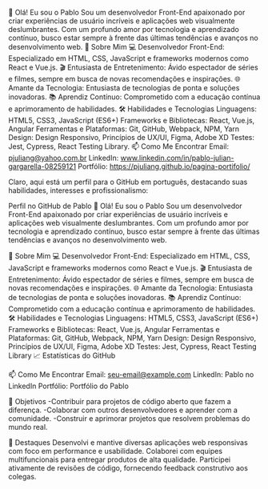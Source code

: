 👋 Olá! Eu sou o Pablo
Sou um desenvolvedor Front-End apaixonado por criar experiências de usuário incríveis e aplicações web visualmente deslumbrantes. Com um profundo amor por tecnologia e aprendizado contínuo, busco estar sempre à frente das últimas tendências e avanços no desenvolvimento web.
🚀 Sobre Mim
💻 Desenvolvedor Front-End: Especializado em HTML, CSS, JavaScript e frameworks modernos como React e Vue.js.
🎬 Entusiasta de Entretenimento: Ávido espectador de séries e filmes, sempre em busca de novas recomendações e inspirações.
🌐 Amante da Tecnologia: Entusiasta de tecnologias de ponta e soluções inovadoras.
📚 Aprendiz Contínuo: Comprometido com a educação contínua e aprimoramento de habilidades.
🛠️ Habilidades e Tecnologias
Linguagens: HTML5, CSS3, JavaScript (ES6+)
Frameworks e Bibliotecas: React, Vue.js, Angular
Ferramentas e Plataformas: Git, GitHub, Webpack, NPM, Yarn
Design: Design Responsivo, Princípios de UX/UI, Figma, Adobe XD
Testes: Jest, Cypress, React Testing Library.
📫 Como Me Encontrar
Email: pjuliang@yahoo.com.br
LinkedIn: www.linkedin.com/in/pablo-julian-gargarella-08259121
Portfólio:  https://pjuliang.github.io/pagina-portifolio/

Claro, aqui está um perfil para o GitHub em português, destacando suas habilidades, interesses e profissionalismo:

Perfil no GitHub de Pablo
👋 Olá! Eu sou o Pablo
Sou um desenvolvedor Front-End apaixonado por criar experiências de usuário incríveis e aplicações web visualmente deslumbrantes. Com um profundo amor por tecnologia e aprendizado contínuo, busco estar sempre à frente das últimas tendências e avanços no desenvolvimento web.

🚀 Sobre Mim
💻 Desenvolvedor Front-End: Especializado em HTML, CSS, JavaScript e frameworks modernos como React e Vue.js.
🎬 Entusiasta de Entretenimento: Ávido espectador de séries e filmes, sempre em busca de novas recomendações e inspirações.
🌐 Amante da Tecnologia: Entusiasta de tecnologias de ponta e soluções inovadoras.
📚 Aprendiz Contínuo: Comprometido com a educação contínua e aprimoramento de habilidades.
🛠️ Habilidades e Tecnologias
Linguagens: HTML5, CSS3, JavaScript (ES6+)
Frameworks e Bibliotecas: React, Vue.js, Angular
Ferramentas e Plataformas: Git, GitHub, Webpack, NPM, Yarn
Design: Design Responsivo, Princípios de UX/UI, Figma, Adobe XD
Testes: Jest, Cypress, React Testing Library
📈 Estatísticas do GitHub

📫 Como Me Encontrar
Email: seu-email@example.com
LinkedIn: Pablo no LinkedIn
Portfólio: Portfólio do Pablo

🎯 Objetivos
-Contribuir para projetos de código aberto que fazem a diferença.
-Colaborar com outros desenvolvedores e aprender com a comunidade.
-Construir e aprimorar projetos que resolvem problemas do mundo real.

🌟 Destaques
Desenvolvi e mantive diversas aplicações web responsivas com foco em performance e usabilidade.
Colaborei com equipes multifuncionais para entregar produtos de alta qualidade.
Participei ativamente de revisões de código, fornecendo feedback construtivo aos colegas.



